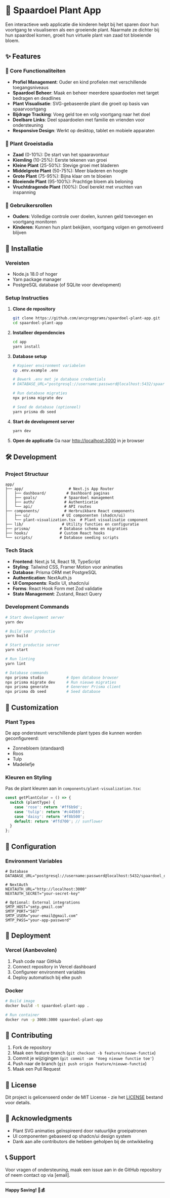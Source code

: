 # 🌱 Spaardoel Plant App

Een interactieve web applicatie die kinderen helpt bij het sparen door hun voortgang te visualiseren als een groeiende plant. Naarmate ze dichter bij hun spaardoel komen, groeit hun virtuele plant van zaad tot bloeiende bloem.

## ✨ Features

### 🎯 Core Functionaliteiten
- **Profiel Management**: Ouder en kind profielen met verschillende toegangsniveaus
- **Spaardoel Beheer**: Maak en beheer meerdere spaardoelen met target bedragen en deadlines
- **Plant Visualisatie**: SVG-gebaseerde plant die groeit op basis van spaarvoortgang
- **Bijdrage Tracking**: Voeg geld toe en volg voortgang naar het doel
- **Deelbare Links**: Deel spaardoelen met familie en vrienden voor ondersteuning
- **Responsive Design**: Werkt op desktop, tablet en mobiele apparaten

### 🌿 Plant Groeistadia
- **Zaad** (0-10%): De start van het spaaravontuur
- **Kiemling** (10-25%): Eerste tekenen van groei
- **Kleine Plant** (25-50%): Stevige groei met bladeren
- **Middelgrote Plant** (50-75%): Meer bladeren en hoogte
- **Grote Plant** (75-95%): Bijna klaar om te bloeien
- **Bloeiende Plant** (95-100%): Prachtige bloem als beloning
- **Vruchtdragende Plant** (100%): Doel bereikt met vruchten van inspanning

### 👥 Gebruikersrollen
- **Ouders**: Volledige controle over doelen, kunnen geld toevoegen en voortgang monitoren
- **Kinderen**: Kunnen hun plant bekijken, voortgang volgen en gemotiveerd blijven

## 🚀 Installatie

### Vereisten
- Node.js 18.0 of hoger
- Yarn package manager
- PostgreSQL database (of SQLite voor development)

### Setup Instructies

1. **Clone de repository**
   ```bash
   git clone https://github.com/ancproggrams/spaardoel-plant-app.git
   cd spaardoel-plant-app
   ```

2. **Installeer dependencies**
   ```bash
   cd app
   yarn install
   ```

3. **Database setup**
   ```bash
   # Kopieer environment variabelen
   cp .env.example .env
   
   # Bewerk .env met je database credentials
   # DATABASE_URL="postgresql://username:password@localhost:5432/spaardoel_db"
   
   # Run database migraties
   npx prisma migrate dev
   
   # Seed de database (optioneel)
   yarn prisma db seed
   ```

4. **Start de development server**
   ```bash
   yarn dev
   ```

5. **Open de applicatie**
   Ga naar [http://localhost:3000](http://localhost:3000) in je browser

## 🛠️ Development

### Project Structuur
```
app/
├── app/                    # Next.js App Router
│   ├── dashboard/         # Dashboard paginas
│   ├── goals/            # Spaardoel management
│   ├── auth/             # Authenticatie
│   └── api/              # API routes
├── components/           # Herbruikbare React components
│   ├── ui/              # UI componenten (shadcn/ui)
│   └── plant-visualization.tsx  # Plant visualisatie component
├── lib/                 # Utility functies en configuratie
├── prisma/             # Database schema en migraties
├── hooks/              # Custom React hooks
└── scripts/            # Database seeding scripts
```

### Tech Stack
- **Frontend**: Next.js 14, React 18, TypeScript
- **Styling**: Tailwind CSS, Framer Motion voor animaties
- **Database**: Prisma ORM met PostgreSQL
- **Authentication**: NextAuth.js
- **UI Components**: Radix UI, shadcn/ui
- **Forms**: React Hook Form met Zod validatie
- **State Management**: Zustand, React Query

### Development Commands
```bash
# Start development server
yarn dev

# Build voor productie
yarn build

# Start productie server
yarn start

# Run linting
yarn lint

# Database commands
npx prisma studio          # Open database browser
npx prisma migrate dev     # Run nieuwe migraties
npx prisma generate        # Genereer Prisma client
npx prisma db seed         # Seed database
```

## 🎨 Customization

### Plant Types
De app ondersteunt verschillende plant types die kunnen worden geconfigureerd:
- Zonnebloem (standaard)
- Roos
- Tulp
- Madeliefje

### Kleuren en Styling
Pas de plant kleuren aan in `components/plant-visualization.tsx`:
```typescript
const getPlantColor = () => {
  switch (plantType) {
    case 'rose': return '#ff6b9d';
    case 'tulip': return '#c44569';
    case 'daisy': return '#f8b500';
    default: return '#ffd700'; // sunflower
  }
};
```

## 🔧 Configuration

### Environment Variables
```env
# Database
DATABASE_URL="postgresql://username:password@localhost:5432/spaardoel_db"

# NextAuth
NEXTAUTH_URL="http://localhost:3000"
NEXTAUTH_SECRET="your-secret-key"

# Optional: External integrations
SMTP_HOST="smtp.gmail.com"
SMTP_PORT="587"
SMTP_USER="your-email@gmail.com"
SMTP_PASS="your-app-password"
```

## 📱 Deployment

### Vercel (Aanbevolen)
1. Push code naar GitHub
2. Connect repository in Vercel dashboard
3. Configureer environment variables
4. Deploy automatisch bij elke push

### Docker
```bash
# Build image
docker build -t spaardoel-plant-app .

# Run container
docker run -p 3000:3000 spaardoel-plant-app
```

## 🤝 Contributing

1. Fork de repository
2. Maak een feature branch (`git checkout -b feature/nieuwe-functie`)
3. Commit je wijzigingen (`git commit -am 'Voeg nieuwe functie toe'`)
4. Push naar de branch (`git push origin feature/nieuwe-functie`)
5. Maak een Pull Request

## 📄 License

Dit project is gelicenseerd onder de MIT License - zie het [LICENSE](LICENSE) bestand voor details.

## 🙏 Acknowledgments

- Plant SVG animaties geïnspireerd door natuurlijke groeipatronen
- UI componenten gebaseerd op shadcn/ui design system
- Dank aan alle contributors die hebben geholpen bij de ontwikkeling

## 📞 Support

Voor vragen of ondersteuning, maak een issue aan in de GitHub repository of neem contact op via [email].

---

**Happy Saving! 🌱💰**